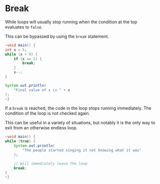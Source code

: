 # Break

While loops will usually stop running when the condition at the top evaluates
to `false`.

This can be bypassed by using the `break` statement.

```java
~void main() {
int x = 5;
while (x > 0) {
    if (x == 2) {
        break;
    }
    x--;
}

System.out.println(
    "Final value of x is " + x
);
~}
```

If a `break` is reached, the code in the loop stops running immediately.
The condition of the loop is not checked again.

This can be useful in a variety of situations, but notably it is the only way to exit
from an otherwise endless loop.

```java
~void main() {
while (true) {
    System.out.println(
        "The people started singing it not knowing what it was"
    );

    // Will immediately leave the loop
    break;
}
~}
```
